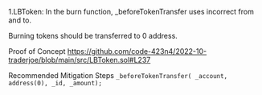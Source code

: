 1.LBToken: In the burn function, _beforeTokenTransfer uses incorrect from and to.

Burning tokens should be transferred to 0 address.

Proof of Concept
https://github.com/code-423n4/2022-10-traderjoe/blob/main/src/LBToken.sol#L237

Recommended Mitigation Steps
`_beforeTokenTransfer( _account, address(0), _id, _amount);`
